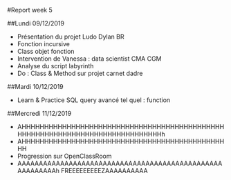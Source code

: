 #Report week 5

##Lundi 09/12/2019
- Présentation du projet Ludo Dylan BR
- Fonction incursive
- Class objet fonction
- Intervention de Vanessa : data scientist CMA CGM
- Analyse du script labyrinth
- Do : Class & Method sur projet carnet dadre

##Mardi 10/12/2019
- Learn & Practice SQL query avancé tel quel : function

##Mercredi 11/12/2019
- AHHHHHHHHHHHHHHHHHHHHHHHHHHHHHHHHHHHHHHHHHHHHHHHHHHHHHHHHHHHHHHHHHHHHHHHHHHHHHh
- AHHHHHHHHHHHHHHHHHHHHHHHHHHHHHHHHHHHHHHHHHHHHHHH
- Progression sur OpenClassRoom
- AAAAAAAAAAAAAAAAAAAAAAAAAAAAAAAAAAAAAAAAAAAAAAAAAAAAAAAAAh FREEEEEEEEEZAAAAAAAAAA
